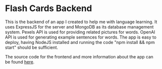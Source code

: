 # Flash Cards Backend

This is the backend of an app I created to help me with language learning.
It uses ExpressJS for the server and MongoDB as its database management system.
Pexels API is used for providing related pictures for words.
OpenAI API is used for generating example sentences for words.
The app is easy to deploy, having NodeJS installed and running the code "npm install && npm start" should be sufficient.

The source code for the frontend and more information about the app can be found [here](https://github.com/sourcyed/flash-cards).
